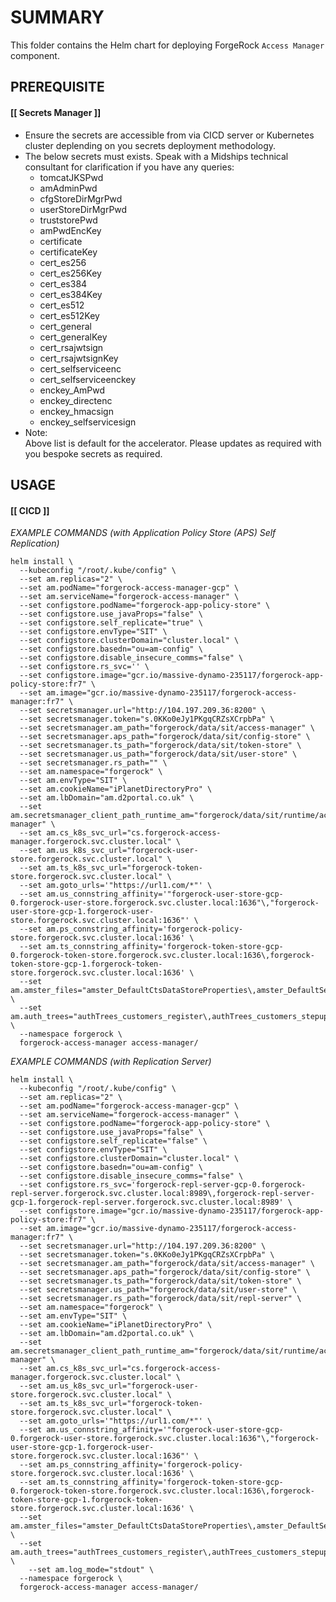 # **SUMMARY**

This folder contains the Helm chart for deploying ForgeRock `Access Manager` component.

## **PREREQUISITE**

#### [[ Secrets Manager ]]
- Ensure the secrets are accessible from via CICD server or Kubernetes cluster deplending on you secrets deployment methodology.
- The below secrets must exists. Speak with a Midships technical consultant for clarification if you have any queries:
  - tomcatJKSPwd
  - amAdminPwd
  - cfgStoreDirMgrPwd
  - userStoreDirMgrPwd
  - truststorePwd
  - amPwdEncKey
  - certificate
  - certificateKey
  - cert_es256
  - cert_es256Key
  - cert_es384
  - cert_es384Key
  - cert_es512
  - cert_es512Key
  - cert_general
  - cert_generalKey
  - cert_rsajwtsign
  - cert_rsajwtsignKey
  - cert_selfserviceenc
  - cert_selfserviceenckey
  - enckey_AmPwd
  - enckey_directenc
  - enckey_hmacsign
  - enckey_selfservicesign
- Note: <br/>
  Above list is default for the accelerator. Please updates as required with you bespoke secrets as required.

## **USAGE**

#### [[ CICD ]]
_EXAMPLE COMMANDS (with Application Policy Store (APS) Self Replication)_
```
helm install \
  --kubeconfig "/root/.kube/config" \
  --set am.replicas="2" \
  --set am.podName="forgerock-access-manager-gcp" \
  --set am.serviceName="forgerock-access-manager" \
  --set configstore.podName="forgerock-app-policy-store" \
  --set configstore.use_javaProps="false" \
  --set configstore.self_replicate="true" \
  --set configstore.envType="SIT" \
  --set configstore.clusterDomain="cluster.local" \
  --set configstore.basedn="ou=am-config" \
  --set configstore.disable_insecure_comms="false" \
  --set configstore.rs_svc='' \
  --set configstore.image="gcr.io/massive-dynamo-235117/forgerock-app-policy-store:fr7" \
  --set am.image="gcr.io/massive-dynamo-235117/forgerock-access-manager:fr7" \
  --set secretsmanager.url="http://104.197.209.36:8200" \
  --set secretsmanager.token="s.0KKo0eJy1PKgqCRZsXCrpbPa" \
  --set secretsmanager.am_path="forgerock/data/sit/access-manager" \
  --set secretsmanager.aps_path="forgerock/data/sit/config-store" \
  --set secretsmanager.ts_path="forgerock/data/sit/token-store" \
  --set secretsmanager.us_path="forgerock/data/sit/user-store" \
  --set secretsmanager.rs_path="" \
  --set am.namespace="forgerock" \
  --set am.envType="SIT" \
  --set am.cookieName="iPlanetDirectoryPro" \
  --set am.lbDomain="am.d2portal.co.uk" \
  --set am.secretsmanager_client_path_runtime_am="forgerock/data/sit/runtime/access-manager" \
  --set am.cs_k8s_svc_url="cs.forgerock-access-manager.forgerock.svc.cluster.local" \
  --set am.us_k8s_svc_url="forgerock-user-store.forgerock.svc.cluster.local" \
  --set am.ts_k8s_svc_url="forgerock-token-store.forgerock.svc.cluster.local" \
  --set am.goto_urls='"https://url1.com/*"' \
  --set am.us_connstring_affinity='"forgerock-user-store-gcp-0.forgerock-user-store.forgerock.svc.cluster.local:1636"\,"forgerock-user-store-gcp-1.forgerock-user-store.forgerock.svc.cluster.local:1636"' \
  --set am.ps_connstring_affinity='forgerock-policy-store.forgerock.svc.cluster.local:1636' \
  --set am.ts_connstring_affinity='forgerock-token-store-gcp-0.forgerock-token-store.forgerock.svc.cluster.local:1636\,forgerock-token-store-gcp-1.forgerock-token-store.forgerock.svc.cluster.local:1636' \
  --set am.amster_files="amster_DefaultCtsDataStoreProperties\,amster_DefaultSecurityProperties\,amster_platform\,amster_AuthenticationGlobal\,amster_IdStore_OpenDJ\,amster_realm_customers\,amster_realm_internals" \
  --set am.auth_trees="authTrees_customers_register\,authTrees_customers_stepup\,authTrees_customers_login" \
  --namespace forgerock \
  forgerock-access-manager access-manager/
```

_EXAMPLE COMMANDS (with Replication Server)_
```
helm install \
  --kubeconfig "/root/.kube/config" \
  --set am.replicas="2" \
  --set am.podName="forgerock-access-manager-gcp" \
  --set am.serviceName="forgerock-access-manager" \
  --set configstore.podName="forgerock-app-policy-store" \
  --set configstore.use_javaProps="false" \
  --set configstore.self_replicate="false" \
  --set configstore.envType="SIT" \
  --set configstore.clusterDomain="cluster.local" \
  --set configstore.basedn="ou=am-config" \
  --set configstore.disable_insecure_comms="false" \
  --set configstore.rs_svc='forgerock-repl-server-gcp-0.forgerock-repl-server.forgerock.svc.cluster.local:8989\,forgerock-repl-server-gcp-1.forgerock-repl-server.forgerock.svc.cluster.local:8989' \
  --set configstore.image="gcr.io/massive-dynamo-235117/forgerock-app-policy-store:fr7" \
  --set am.image="gcr.io/massive-dynamo-235117/forgerock-access-manager:fr7" \
  --set secretsmanager.url="http://104.197.209.36:8200" \
  --set secretsmanager.token="s.0KKo0eJy1PKgqCRZsXCrpbPa" \
  --set secretsmanager.am_path="forgerock/data/sit/access-manager" \
  --set secretsmanager.aps_path="forgerock/data/sit/config-store" \
  --set secretsmanager.ts_path="forgerock/data/sit/token-store" \
  --set secretsmanager.us_path="forgerock/data/sit/user-store" \
  --set secretsmanager.rs_path="forgerock/data/sit/repl-server" \
  --set am.namespace="forgerock" \
  --set am.envType="SIT" \
  --set am.cookieName="iPlanetDirectoryPro" \
  --set am.lbDomain="am.d2portal.co.uk" \
  --set am.secretsmanager_client_path_runtime_am="forgerock/data/sit/runtime/access-manager" \
  --set am.cs_k8s_svc_url="cs.forgerock-access-manager.forgerock.svc.cluster.local" \
  --set am.us_k8s_svc_url="forgerock-user-store.forgerock.svc.cluster.local" \
  --set am.ts_k8s_svc_url="forgerock-token-store.forgerock.svc.cluster.local" \
  --set am.goto_urls='"https://url1.com/*"' \
  --set am.us_connstring_affinity='"forgerock-user-store-gcp-0.forgerock-user-store.forgerock.svc.cluster.local:1636"\,"forgerock-user-store-gcp-1.forgerock-user-store.forgerock.svc.cluster.local:1636"' \
  --set am.ps_connstring_affinity='forgerock-policy-store.forgerock.svc.cluster.local:1636' \
  --set am.ts_connstring_affinity='forgerock-token-store-gcp-0.forgerock-token-store.forgerock.svc.cluster.local:1636\,forgerock-token-store-gcp-1.forgerock-token-store.forgerock.svc.cluster.local:1636' \
  --set am.amster_files="amster_DefaultCtsDataStoreProperties\,amster_DefaultSecurityProperties\,amster_platform\,amster_AuthenticationGlobal\,amster_IdStore_OpenDJ\,amster_realm_customers\,amster_realm_internals" \
  --set am.auth_trees="authTrees_customers_register\,authTrees_customers_stepup\,authTrees_customers_login" \
    --set am.log_mode="stdout" \
  --namespace forgerock \
  forgerock-access-manager access-manager/
```
